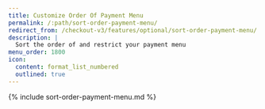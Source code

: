 ```yaml
---
title: Customize Order Of Payment Menu
permalink: /:path/sort-order-payment-menu/
redirect_from: /checkout-v3/features/optional/sort-order-payment-menu/
description: |
  Sort the order of and restrict your payment menu
menu_order: 1800
icon:
  content: format_list_numbered
  outlined: true
---
```


{% include sort-order-payment-menu.md %}
